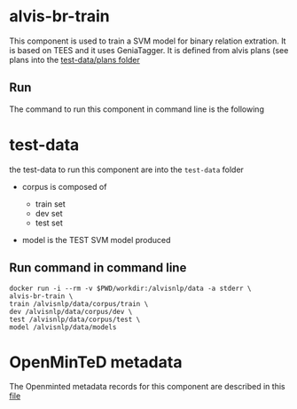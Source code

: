 # alvis-br-train

This component is used to train a SVM model for binary relation extration. It is based on TEES and it uses GeniaTagger. It is defined from alvis plans (see plans into the [test-data/plans folder](test-data/plans)

## Run

The command to run this component in command line is the following


# test-data
the test-data to run this component are into the `test-data` folder
 
* corpus is composed of
	* train set
	* dev set
	* test set

* model is the TEST SVM  model produced

## Run command in command line
```
docker run -i --rm -v $PWD/workdir:/alvisnlp/data -a stderr \
alvis-br-train \ 
train /alvisnlp/data/corpus/train \
dev /alvisnlp/data/corpus/dev \
test /alvisnlp/data/corpus/test \
model /alvisnlp/data/models
```

# OpenMinTeD metadata

The Openminted metadata records for this component are described in this [file](alvis-br-train.metadata.omtd)
